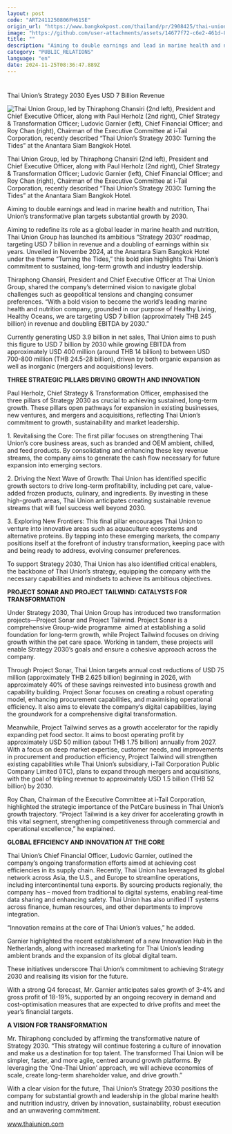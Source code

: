 ```yaml
---
layout: post
code: "ART2411250806FH61SE"
origin_url: "https://www.bangkokpost.com/thailand/pr/2908425/thai-unions-strategy-2030-eyes-usd-7-billion-revenue-"
image: "https://github.com/user-attachments/assets/14677f72-c6e2-461d-8ce0-5080957e51b5"
title: ""
description: "Aiming to double earnings and lead in marine health and nutrition, Thai Union’s transformative plan targets substantial growth by 2030."
category: "PUBLIC_RELATIONS"
language: "en"
date: 2024-11-25T08:36:47.889Z
---
```


# 

Thai Union’s Strategy 2030 Eyes USD 7 Billion Revenue

![Thai Union Group, led by Thiraphong Chansiri (2nd left), President and Chief Executive Officer, along with Paul Herholz (2nd right), Chief Strategy & Transformation Officer; Ludovic Garnier (left), Chief Financial Officer; and Roy Chan (right), Chairman of the Executive Committee at i-Tail Corporation, recently described “Thai Union’s Strategy 2030: Turning the Tides” at the Anantara Siam Bangkok Hotel. ](https://github.com/user-attachments/assets/e13ff4da-01e6-405c-9071-52ebadbdcb4e)

Thai Union Group, led by Thiraphong Chansiri (2nd left), President and Chief Executive Officer, along with Paul Herholz (2nd right), Chief Strategy & Transformation Officer; Ludovic Garnier (left), Chief Financial Officer; and Roy Chan (right), Chairman of the Executive Committee at i-Tail Corporation, recently described “Thai Union’s Strategy 2030: Turning the Tides” at the Anantara Siam Bangkok Hotel. 

Aiming to double earnings and lead in marine health and nutrition, Thai Union’s transformative plan targets substantial growth by 2030. 

Aiming to redefine its role as a global leader in marine health and nutrition, Thai Union Group has launched its ambitious “Strategy 2030” roadmap, targeting USD 7 billion in revenue and a doubling of earnings within six years. Unveiled in Novembe 2024, at the Anantara Siam Bangkok Hotel under the theme “Turning the Tides,” this bold plan highlights Thai Union’s commitment to sustained, long-term growth and industry leadership. 

Thiraphong Chansiri, President and Chief Executive Officer at Thai Union Group, shared the company’s determined vision to navigate global challenges such as geopolitical tensions and changing consumer preferences. “With a bold vision to become the world’s leading marine health and nutrition company, grounded in our purpose of Healthy Living, Healthy Oceans, we are targeting USD 7 billion (approximately THB 245 billion) in revenue and doubling EBITDA by 2030.” 

Currently generating USD 3.9 billion in net sales, Thai Union aims to push this figure to USD 7 billion by 2030 while growing EBITDA from approximately USD 400 million (around THB 14 billion) to between USD 700-800 million (THB 24.5-28 billion), driven by both organic expansion as well as inorganic (mergers and acquisitions) levers. 

**THREE STRATEGIC PILLARS DRIVING GROWTH AND INNOVATION** 

Paul Herholz, Chief Strategy & Transformation Officer, emphasised the three pillars of Strategy 2030 as crucial to achieving sustained, long-term growth. These pillars open pathways for expansion in existing businesses, new ventures, and mergers and acquisitions, reflecting Thai Union’s commitment to growth, sustainability and market leadership. 

1\. Revitalising the Core: The first pillar focuses on strengthening Thai Union’s core business areas, such as branded and OEM ambient, chilled, and feed products. By consolidating and enhancing these key revenue streams, the company aims to generate the cash flow necessary for future expansion into emerging sectors. 

2\. Driving the Next Wave of Growth: Thai Union has identified specific growth sectors to drive long-term profitability, including pet care, value-added frozen products, culinary, and ingredients. By investing in these high-growth areas, Thai Union anticipates creating sustainable revenue streams that will fuel success well beyond 2030. 

3\. Exploring New Frontiers: This final pillar encourages Thai Union to venture into innovative areas such as aquaculture ecosystems and alternative proteins. By tapping into these emerging markets, the company positions itself at the forefront of industry transformation, keeping pace with and being ready to address, evolving consumer preferences. 

To support Strategy 2030, Thai Union has also identified critical enablers, the backbone of Thai Union’s strategy, equipping the company with the necessary capabilities and mindsets to achieve its ambitious objectives. 

**PROJECT SONAR AND PROJECT TAILWIND: CATALYSTS FOR TRANSFORMATION** 

Under Strategy 2030, Thai Union Group has introduced two transformation projects—Project Sonar and Project Tailwind. Project Sonar is a comprehensive Group-wide programme  aimed at establishing a solid foundation for long-term growth, while Project Tailwind focuses on driving growth within the pet care space. Working in tandem, these projects will enable Strategy 2030’s goals and ensure a cohesive approach across the company. 

Through Project Sonar, Thai Union targets annual cost reductions of USD 75 million (approximately THB 2.625 billion) beginning in 2026, with approximately 40% of these savings reinvested into business growth and capability building. Project Sonar focuses on creating a robust operating model, enhancing procurement capabilities, and maximising operational efficiency. It also aims to elevate the company’s digital capabilities, laying the groundwork for a comprehensive digital transformation. 

Meanwhile, Project Tailwind serves as a growth accelerator for the rapidly expanding pet food sector. It aims to boost operating profit by approximately USD 50 million (about THB 1.75 billion) annually from 2027. With a focus on deep market expertise, customer needs, and improvements in procurement and production efficiency, Project Tailwind will strengthen existing capabilities while Thai Union’s subsidiary, i-Tail Corporation Public Company Limited (ITC), plans to expand through mergers and acquisitions, with the goal of tripling revenue to approximately USD 1.5 billion (THB 52 billion) by 2030. 

Roy Chan, Chairman of the Executive Committee at i-Tail Corporation, highlighted the strategic importance of the PetCare business in Thai Union’s growth trajectory. “Project Tailwind is a key driver for accelerating growth in this vital segment, strengthening competitiveness through commercial and operational excellence,” he explained. 

**GLOBAL EFFICIENCY AND INNOVATION AT THE CORE** 

Thai Union’s Chief Financial Officer, Ludovic Garnier, outlined the company’s ongoing transformation efforts aimed at achieving cost efficiencies in its supply chain. Recently, Thai Union has leveraged its global network across Asia, the U.S., and Europe to streamline operations, including intercontinental tuna exports. By sourcing products regionally, the company has – moved from traditional to digital systems, enabling real-time data sharing and enhancing safety. Thai Union has also unified IT systems across finance, human resources, and other departments to improve integration.  

“Innovation remains at the core of Thai Union’s values,” he added. 

Garnier highlighted the recent establishment of a new Innovation Hub in the Netherlands, along with increased marketing for Thai Union’s leading ambient brands and the expansion of its global digital team.  

These initiatives underscore Thai Union’s commitment to achieving Strategy 2030 and realising its vision for the future. 

With a strong Q4 forecast, Mr. Garnier anticipates sales growth of 3-4% and gross profit of 18-19%, supported by an ongoing recovery in demand and cost-optimisation measures that are expected to drive profits and meet the year’s financial targets. 

**A VISION FOR TRANSFORMATION** 

Mr. Thiraphong concluded by affirming the transformative nature of Strategy 2030. “This strategy will continue fostering a culture of innovation and make us a destination for top talent. The transformed Thai Union will be simpler, faster, and more agile, centred around growth platforms. By leveraging the ‘One-Thai Union’ approach, we will achieve economies of scale, create long-term shareholder value, and drive growth.” 

With a clear vision for the future, Thai Union’s Strategy 2030 positions the company for substantial growth and leadership in the global marine health and nutrition industry, driven by innovation, sustainability, robust execution and an unwavering commitment. 

www.thaiunion.com